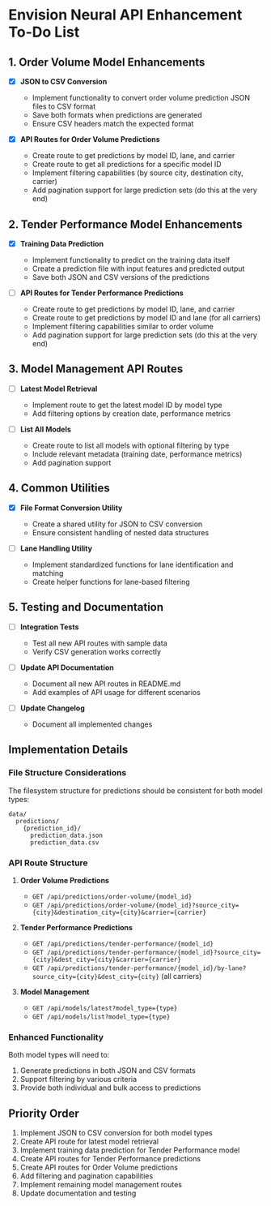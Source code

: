 # Envision Neural API Enhancement To-Do List

## 1. Order Volume Model Enhancements

- [x] **JSON to CSV Conversion**
   - Implement functionality to convert order volume prediction JSON files to CSV format
   - Save both formats when predictions are generated
   - Ensure CSV headers match the expected format

- [x] **API Routes for Order Volume Predictions**
   - Create route to get predictions by model ID, lane, and carrier
   - Create route to get all predictions for a specific model ID
   - Implement filtering capabilities (by source city, destination city, carrier)
   - Add pagination support for large prediction sets (do this at the very end)

## 2. Tender Performance Model Enhancements

- [x] **Training Data Prediction**
   - Implement functionality to predict on the training data itself
   - Create a prediction file with input features and predicted output
   - Save both JSON and CSV versions of the predictions

- [ ] **API Routes for Tender Performance Predictions**
   - Create route to get predictions by model ID, lane, and carrier
   - Create route to get predictions by model ID and lane (for all carriers)
   - Implement filtering capabilities similar to order volume
   - Add pagination support for large prediction sets (do this at the very end)

## 3. Model Management API Routes

- [ ] **Latest Model Retrieval**
   - Implement route to get the latest model ID by model type
   - Add filtering options by creation date, performance metrics

- [ ] **List All Models**
   - Create route to list all models with optional filtering by type
   - Include relevant metadata (training date, performance metrics)
   - Add pagination support

## 4. Common Utilities

- [x] **File Format Conversion Utility**
   - Create a shared utility for JSON to CSV conversion
   - Ensure consistent handling of nested data structures

- [ ] **Lane Handling Utility**
   - Implement standardized functions for lane identification and matching
   - Create helper functions for lane-based filtering

## 5. Testing and Documentation

- [ ] **Integration Tests**
   - Test all new API routes with sample data
   - Verify CSV generation works correctly

- [ ] **Update API Documentation**
   - Document all new API routes in README.md
   - Add examples of API usage for different scenarios

- [ ] **Update Changelog**
   - Document all implemented changes

## Implementation Details

### File Structure Considerations

The filesystem structure for predictions should be consistent for both model types:
```
data/
  predictions/
    {prediction_id}/
      prediction_data.json
      prediction_data.csv
```

### API Route Structure

1. **Order Volume Predictions**
   - `GET /api/predictions/order-volume/{model_id}`
   - `GET /api/predictions/order-volume/{model_id}?source_city={city}&destination_city={city}&carrier={carrier}`

2. **Tender Performance Predictions**
   - `GET /api/predictions/tender-performance/{model_id}`
   - `GET /api/predictions/tender-performance/{model_id}?source_city={city}&dest_city={city}&carrier={carrier}`
   - `GET /api/predictions/tender-performance/{model_id}/by-lane?source_city={city}&dest_city={city}` (all carriers)

3. **Model Management**
   - `GET /api/models/latest?model_type={type}`
   - `GET /api/models/list?model_type={type}`

### Enhanced Functionality

Both model types will need to:
1. Generate predictions in both JSON and CSV formats
2. Support filtering by various criteria
3. Provide both individual and bulk access to predictions

## Priority Order

1. Implement JSON to CSV conversion for both model types
2. Create API route for latest model retrieval
3. Implement training data prediction for Tender Performance model
4. Create API routes for Tender Performance predictions
5. Create API routes for Order Volume predictions
6. Add filtering and pagination capabilities
7. Implement remaining model management routes
8. Update documentation and testing 